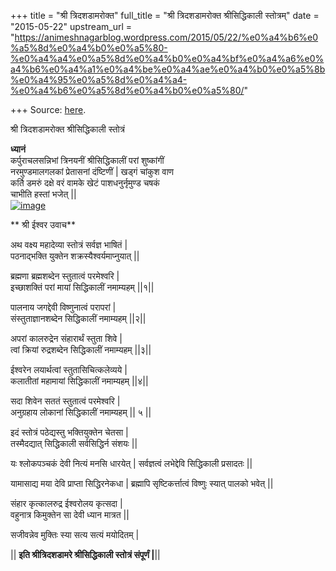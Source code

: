 +++
title = "श्री त्रिदशडामरोक्त"
full_title = "श्री त्रिदशडामरोक्त श्रीसिद्धिकाली स्तोत्रम्"
date = "2015-05-22"
upstream_url = "https://animeshnagarblog.wordpress.com/2015/05/22/%e0%a4%b6%e0%a5%8d%e0%a4%b0%e0%a5%80-%e0%a4%a4%e0%a5%8d%e0%a4%b0%e0%a4%bf%e0%a4%a6%e0%a4%b6%e0%a4%a1%e0%a4%be%e0%a4%ae%e0%a4%b0%e0%a5%8b%e0%a4%95%e0%a5%8d%e0%a4%a4-%e0%a4%b6%e0%a5%8d%e0%a4%b0%e0%a5%80/"

+++
Source: [here](https://animeshnagarblog.wordpress.com/2015/05/22/%e0%a4%b6%e0%a5%8d%e0%a4%b0%e0%a5%80-%e0%a4%a4%e0%a5%8d%e0%a4%b0%e0%a4%bf%e0%a4%a6%e0%a4%b6%e0%a4%a1%e0%a4%be%e0%a4%ae%e0%a4%b0%e0%a5%8b%e0%a4%95%e0%a5%8d%e0%a4%a4-%e0%a4%b6%e0%a5%8d%e0%a4%b0%e0%a5%80/).

श्री त्रिदशडामरोक्त श्रीसिद्धिकाली स्तोत्रं

 **ध्यानं**  
कर्पुराचलसन्निभां त्रिनयनीं श्रीसिद्धिकालीं परां शुष्कांगीं  
नरमुण्डमालगलकां प्रेतासनां दंष्टिणीं \| खड्गं चांकुश वाण  
कर्ति डमरुं दक्षे वरं वामके खेटं पाशधनुर्नृमुण्ड चषकं  
चाभीति हस्तां भजेत् \|\|  
[![image](https://animeshnagarblog.files.wordpress.com/2015/05/wpid-tantric-diagram-of-goddess-mahakali1.jpg?w=700 "Tantric-Diagram-of-Goddess-Mahakali.jpg")](https://animeshnagarblog.files.wordpress.com/2015/05/wpid-tantric-diagram-of-goddess-mahakali1.jpg)

** श्री ईश्वर उवाच**

अथ वक्ष्य महादेव्या स्तोत्रं सर्वज्ञ भाषितं \|  
पठनाद्भक्ति युक्तेन शक्रस्यैश्वर्यमाप्नुयात् \|\|

ब्रह्मणा ब्रह्मशब्देन स्तुतात्वं परमेश्वरि \|  
इच्छाशक्तिं परां मायां सिद्धिकालीं नमाम्यहम् \|\|१\|\|

पालनाय जगद्देवी विष्णुनात्वं परापरां \|  
संस्तुताज्ञानशब्देन सिद्धिकालीं नमाम्यहम् \|\|२\|\|

अपरां कालरुद्रेन संहारार्थं स्तुता शिवे \|  
त्वां क्रियां रुद्रशब्देन सिद्धिकालीं नमाम्यहम् \|\|३\|\|

ईश्वरेन लयार्थत्वां स्तुतासिचित्कलेव्यये \|  
कलातीतां महामायां सिद्धिकालीं नमाम्यहम् \|\|४\|\|

सदा शिवेन सततं स्तुतात्वं परमेश्वरि \|  
अनुग्रहाय लोकानां सिद्धिकालीं नमाम्यहम् \|\| ५ \|\|

इदं स्तोत्रं पठेद्यस्तु भक्तियुक्तेन चेतसा \|  
तस्मैदद्यात् सिद्धिकाली सर्वसिद्धिर्न संशयः \|\|

यः श्लोकपञ्चकं देवी नित्यं मनसि धारयेत् \| सर्वज्ञत्वं लभेद्देवि
सिद्धिकाली प्रसादतः \|\|

यामासाद्य मया देवि प्राप्ता सिद्धिरनेकधा \| ब्रह्मापि सृष्टिकर्त्तात्वं
विष्णुः स्यात् पालको भवेत् \|\|

संहार कृत्कालरुद्र ईश्वरोलय कृत्सदा \|  
वहुनात्र किमुक्तेन सा देवी ध्यान मात्रत \|\|

सजीवन्नेव मुक्तिः स्या सत्य सत्यं मयोदितम् \|

\|\| **इति श्रीत्रिदशडामरे श्रीसिद्धिकाली स्तोत्रं संपूर्णं \|**\|\|

